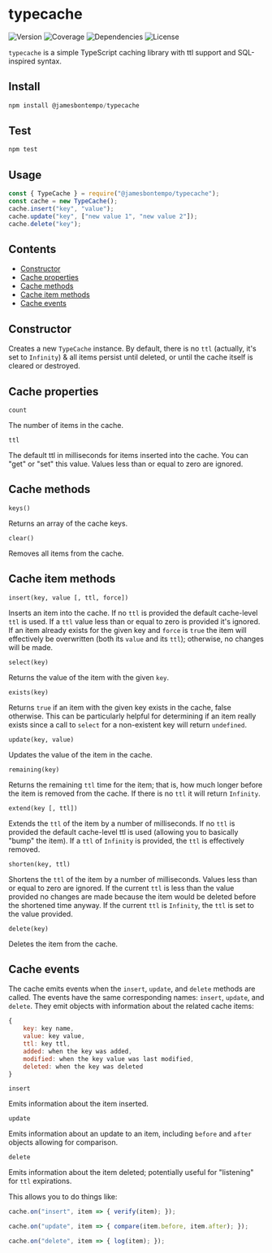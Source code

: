 # typecache

![Version](https://img.shields.io/github/package-json/v/jamesbontempo/type-cache?color=blue) ![Coverage](https://codecov.io/gh/jamesbontempo/type-cache/branch/main/graph/badge.svg?token=199Q3V345I) ![Dependencies](https://img.shields.io/librariesio/release/npm/@jamesbontempo/typecache) ![License](https://img.shields.io/github/license/jamesbontempo/type-cache?color=red)

`typecache` is a simple TypeScript caching library with ttl support and SQL-inspired syntax.

## Install
```js
npm install @jamesbontempo/typecache
```
## Test
```js
npm test
```
## Usage
```js
const { TypeCache } = require("@jamesbontempo/typecache");
const cache = new TypeCache();
cache.insert("key", "value");
cache.update("key", ["new value 1", "new value 2"]);
cache.delete("key");
```

## Contents

 - [Constructor](#constructor)
 - [Cache properties](#cache-properties)
 - [Cache methods](#cache-methods)
 - [Cache item methods](#cache-item-methods)
 - [Cache events](#cache-events)

## Constructor
 Creates a new `TypeCache` instance. By default, there is no `ttl` (actually, it's set to `Infinity`) & all items persist until deleted, or until the cache itself is cleared or destroyed.

## Cache properties
`count`

The number of items in the cache.

`ttl`

The default ttl in milliseconds for items inserted into the cache. You can "get" or "set" this value. Values less than or equal to zero are ignored.

## Cache methods

`keys()`

Returns an array of the cache keys.

`clear()`

Removes all items from the cache.

## Cache item methods
`insert(key, value [, ttl, force])`

Inserts an item into the cache. If no `ttl` is provided the default cache-level `ttl` is used. If a `ttl` value less than or equal to zero is provided it's ignored. If an item already exists for the given key and `force` is `true` the item will effectively be overwritten (both its `value` and its `ttl`); otherwise, no changes will be made.

`select(key)`

Returns the value of the item with the given `key`.

`exists(key)`

Returns `true` if an item with the given key exists in the cache, false otherwise. This can be particularly helpful for determining if an item really exists since a call to `select` for a non-existent key will return `undefined`.

`update(key, value)`

Updates the value of the item in the cache.

`remaining(key)`

Returns the remaining `ttl` time for the item; that is, how much longer before the item is removed from the cache. If there is no `ttl` it will return `Infinity`.

`extend(key [, ttl])`

Extends the `ttl` of the item by a number of milliseconds. If no `ttl` is provided the default cache-level ttl is used (allowing you to basically "bump" the item). If a `ttl` of `Infinity` is provided, the `ttl` is effectively removed.

`shorten(key, ttl)`

Shortens the `ttl` of the item by a number of milliseconds. Values less than or equal to zero are ignored. If the current `ttl` is less than the value provided no changes are made because the item would be deleted before the shortened time anyway. If the current `ttl` is `Infinity`,  the `ttl` is set to the value provided.

`delete(key)`

Deletes the item from the cache.

## Cache events

The cache emits events when the `insert`, `update`, and `delete` methods are called. The events have the same corresponding names: `insert`, `update`, and `delete`. They emit objects with information about the related cache items:

```js
{
    key: key name,
    value: key value,
    ttl: key ttl,
    added: when the key was added,
    modified: when the key value was last modified,
    deleted: when the key was deleted
}
```

`insert`

Emits information about the item inserted.

`update`

Emits information about an update to an item, including `before` and `after` objects allowing for comparison.

`delete`

Emits information about the item deleted; potentially useful for "listening" for `ttl` expirations.

This allows you to do things like:
```js
cache.on("insert", item => { verify(item); });

cache.on("update", item => { compare(item.before, item.after); });

cache.on("delete", item => { log(item); });
```